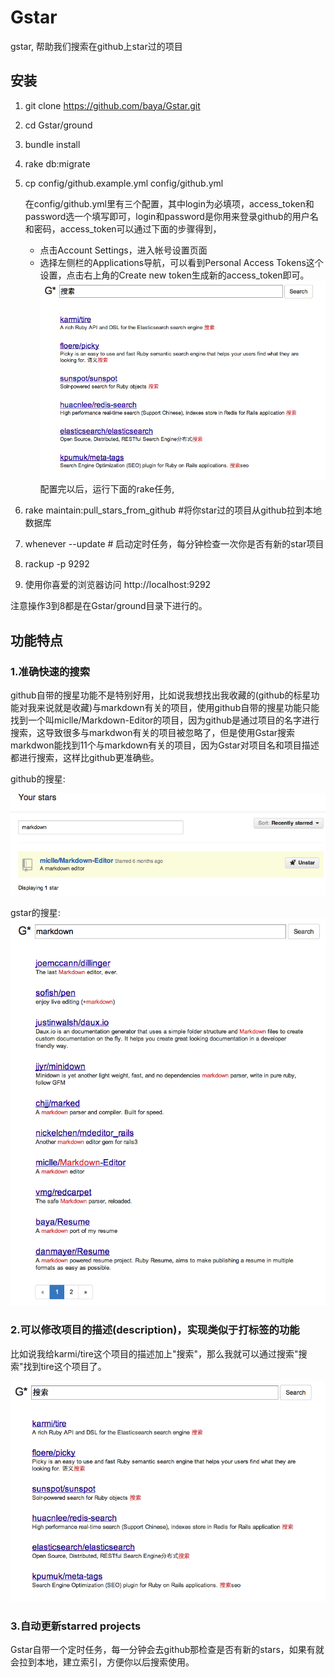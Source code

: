 # Gstar
gstar, 帮助我们搜索在github上star过的项目

## 安装

1. git clone https://github.com/baya/Gstar.git

2. cd Gstar/ground

3. bundle install

4. rake db:migrate

5. cp config/github.example.yml config/github.yml

    在config/github.yml里有三个配置，其中login为必填项，access_token和password选一个填写即可，login和password是你用来登录github的用户名和密码，access_token可以通过下面的步骤得到，
	- 点击Account Settings，进入帐号设置页面
	- 选择左侧栏的Applications导航，可以看到Personal Access Tokens这个设置，点击右上角的Create new token生成新的access_token即可。
	![](/images/Snip20131004_3.png)
	配置完以后，运行下面的rake任务,

6. rake maintain:pull_stars_from_github #将你star过的项目从github拉到本地数据库

7. whenever --update                    # 启动定时任务，每分钟检查一次你是否有新的star项目

8. rackup -p 9292

9. 使用你喜爱的浏览器访问 http://localhost:9292

注意操作3到8都是在Gstar/ground目录下进行的。

## 功能特点

### 1.准确快速的搜索

github自带的搜星功能不是特别好用，比如说我想找出我收藏的(github的标星功能对我来说就是收藏)与markdown有关的项目，使用github自带的搜星功能只能找到一个叫miclle/Markdown-Editor的项目，因为github是通过项目的名字进行搜索，这导致很多与markdwon有关的项目被忽略了，但是使用Gstar搜索markdwon能找到11个与markdown有关的项目，因为Gstar对项目名和项目描述都进行搜索，这样比github更准确些。

github的搜星:

![](/images/Snip20131003_1.png)

gstar的搜星:
![](/images/Snip20131003_2.png)

### 2.可以修改项目的描述(description)，实现类似于打标签的功能

比如说我给karmi/tire这个项目的描述加上"搜索"，那么我就可以通过搜索"搜索"找到tire这个项目了。

![](/images/Snip20131004_3.png)

### 3.自动更新starred projects
Gstar自带一个定时任务，每一分钟会去github那检查是否有新的stars，如果有就会拉到本地，建立索引，方便你以后搜索使用。






